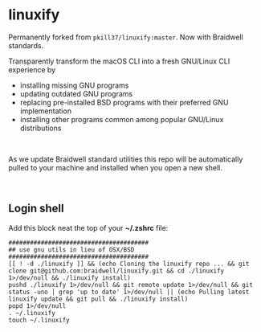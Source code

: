 # linuxify

Permanently forked from `pkill37/linuxify:master`. Now with Braidwell standards.

Transparently transform the macOS CLI into a fresh GNU/Linux CLI experience by

- installing missing GNU programs
- updating outdated GNU programs
- replacing pre-installed BSD programs with their preferred GNU implementation
- installing other programs common among popular GNU/Linux distributions

&nbsp;

As we update Braidwell standard utilities this repo will be automatically pulled
to your machine and installed when you open a new shell.

&nbsp;

## Login shell

Add this block neat the top of your __~/.zshrc__ file:

```shell
#######################################
## use gnu utils in lieu of OSX/BSD
#######################################
[[ ! -d ./linuxify ]] && (echo Cloning the linuxify repo ... && git clone git@github.com:braidwell/linuxify.git && cd ./linuxify 1>/dev/null && ./linuxify install)
pushd ./linuxify 1>/dev/null && git remote update 1>/dev/null && git status -uno | grep 'up to date' 1>/dev/null || (echo Pulling latest linuxify update && git pull && ./linuxify install)
popd 1>/dev/null
. ~/.linuxify
touch ~/.linuxify
```
